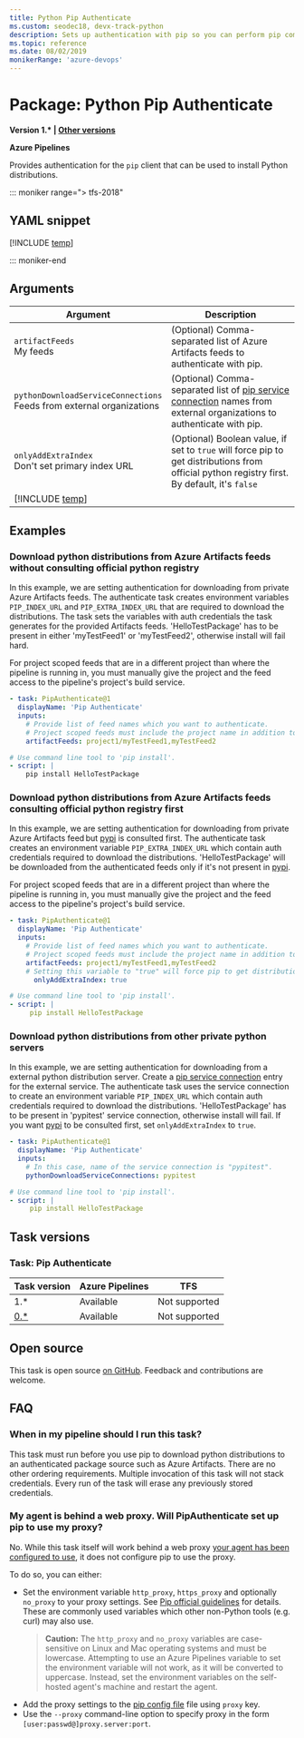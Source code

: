 ```yaml
---
title: Python Pip Authenticate
ms.custom: seodec18, devx-track-python
description: Sets up authentication with pip so you can perform pip commands in your pipeline. 
ms.topic: reference
ms.date: 08/02/2019
monikerRange: 'azure-devops'
---
```


# Package: Python Pip Authenticate

**Version 1.\* | [Other versions](#versions)**

**Azure Pipelines**

Provides authentication for the `pip` client that can be used to install Python distributions.

::: moniker range="> tfs-2018"

## YAML snippet

[!INCLUDE [temp](../includes/yaml/PipAuthenticateV1.md)]

::: moniker-end

## Arguments

| Argument| Description|
| --------| -----------|
| `artifactFeeds`<br/>My feeds| (Optional) Comma-separated list of Azure Artifacts feeds to authenticate with pip. |
| `pythonDownloadServiceConnections`<br/>Feeds from external organizations| (Optional) Comma-separated list of <a href="~/pipelines/library/service-endpoints.md#sep-python-download" data-raw-source="[pip service connection](~/pipelines/library/service-endpoints.md#sep-python-download)">pip service connection</a> names from external organizations to authenticate with pip. |
| `onlyAddExtraIndex`<br/>Don't set primary index URL | (Optional) Boolean value, if set to `true` will force pip to get distributions from official python registry first. By default, it's `false` |
| [!INCLUDE [temp](../includes/control-options-arguments.md)] |

## Examples

### Download python distributions from Azure Artifacts feeds without consulting official python registry

In this example, we are setting authentication for downloading from private Azure Artifacts feeds. The authenticate task creates environment variables `PIP_INDEX_URL` and `PIP_EXTRA_INDEX_URL` that are required to download the distributions. The task sets the variables with auth credentials the task generates for the provided Artifacts feeds. 'HelloTestPackage' has to be present in either 'myTestFeed1' or 'myTestFeed2', otherwise install will fail hard. 

For project scoped feeds that are in a different project than where the pipeline is running in, you must manually give the project and the feed access to the pipeline's project's build service.

```YAML
- task: PipAuthenticate@1
  displayName: 'Pip Authenticate'
  inputs:
    # Provide list of feed names which you want to authenticate.
    # Project scoped feeds must include the project name in addition to the feed name.
    artifactFeeds: project1/myTestFeed1,myTestFeed2

# Use command line tool to 'pip install'.
- script: |
    pip install HelloTestPackage
```

### Download python distributions from Azure Artifacts feeds consulting official python registry first

In this example, we are setting authentication for downloading from private Azure Artifacts feed but [pypi](https://pypi.org) is consulted first. The authenticate task creates an environment variable `PIP_EXTRA_INDEX_URL` which contain auth credentials required to download the distributions. 'HelloTestPackage' will be downloaded from the authenticated feeds only if it's not present in [pypi](https://pypi.org).

For project scoped feeds that are in a different project than where the pipeline is running in, you must manually give the project and the feed access to the pipeline's project's build service.

```YAML
- task: PipAuthenticate@1
  displayName: 'Pip Authenticate'
  inputs:
    # Provide list of feed names which you want to authenticate.
    # Project scoped feeds must include the project name in addition to the feed name.
    artifactFeeds: project1/myTestFeed1,myTestFeed2
    # Setting this variable to "true" will force pip to get distributions from official python registry first and fallback to feeds mentioned above if distributions are not found there.
      onlyAddExtraIndex: true

# Use command line tool to 'pip install'.
- script: |
     pip install HelloTestPackage
```

### Download python distributions from other private python servers

In this example, we are setting authentication for downloading from a external python distribution server. Create a <a href="~/pipelines/library/service-endpoints.md#sep-python-download" data-raw-source="[pip service connection](~/pipelines/library/service-endpoints.md#sep-python-download)">pip service connection</a> entry for the external service. The authenticate task uses the service connection to create an environment variable `PIP_INDEX_URL` which contain auth credentials required to download the distributions. 'HelloTestPackage' has to be present in 'pypitest' service connection, otherwise install will fail. If you want [pypi](https://pypi.org) to be consulted first, set `onlyAddExtraIndex` to `true`.

```YAML
- task: PipAuthenticate@1
  displayName: 'Pip Authenticate'
  inputs:
    # In this case, name of the service connection is "pypitest". 
    pythonDownloadServiceConnections: pypitest

# Use command line tool to 'pip install'.
- script: |
     pip install HelloTestPackage
```

<a name="versions" />

## Task versions

### Task: Pip Authenticate

| Task version                                | Azure Pipelines          | TFS                                           |
|---------------------------------------------|--------------------------|-----------------------------------------------|
| 1.*                                         | Available                | Not supported                                 |
| [0.*](./prev-versions/pip-authenticate-0.md)| Available                | Not supported                                 |

## Open source

This task is open source [on GitHub](https://github.com/Microsoft/azure-pipelines-tasks). Feedback and contributions are welcome.

## FAQ

<!-- BEGINSECTION class="md-qanda" -->

### When in my pipeline should I run this task?

This task must run before you use pip to download python distributions to an authenticated package source such as Azure Artifacts. There are no other ordering requirements. Multiple invocation of this task will not stack credentials. Every run of the task will erase any previously stored credentials.

### My agent is behind a web proxy. Will PipAuthenticate set up pip to use my proxy?

No. While this task itself will work behind a web proxy <a href="~/pipelines/agents/proxy.md" data-raw-source="[secret variable](~/pipelines/agents/proxy.md)">your agent has been configured to use</a>, it does not configure pip to use the proxy.

To do so, you can either:
* Set the environment variable `http_proxy`, `https_proxy` and optionally `no_proxy` to your proxy settings. See [Pip official guidelines](https://pip.pypa.io/en/stable/user_guide/#using-a-proxy-server) for details. These are commonly used variables which other non-Python tools (e.g. curl) may also use.
  >**Caution:**
  >The `http_proxy` and `no_proxy` variables are case-sensitive on Linux and Mac operating systems and must be lowercase. Attempting to use an Azure Pipelines variable to set the environment variable will not work, as it will be converted to uppercase. Instead, set the environment variables on the self-hosted agent's machine and restart the agent.
* Add the proxy settings to the [pip config file](https://pip.pypa.io/en/stable/user_guide/#config-file) file using `proxy` key.
* Use the `--proxy` command-line option to specify proxy in the form `[user:passwd@]proxy.server:port`.
